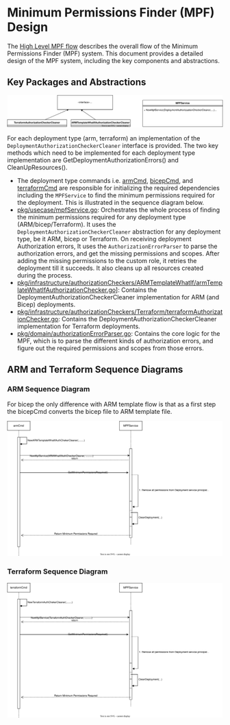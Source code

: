 # Minimum Permissions Finder (MPF) Design

The [High Level MPF flow](../Readme.MD#how-it-works) describes the overall flow of the Minimum Permissions Finder (MPF) system. This document provides a detailed design of the MPF system, including the key components and abstractions.

## Key Packages and Abstractions

![Key Interfaces and Packages](./images/mpf-key-interface.svg)

For each deployment type (arm, terraform) an implementation of the `DeploymentAuthorizationCheckerCleaner` interface is provided. The two key methods which need to be implemented for each deployment type implementation are GetDeploymentAuthorizationErrors() and CleanUpResources().

* The deployment type commands i.e. [armCmd](../cmd/armCmd.go), [bicepCmd](../cmd/bicepCmd.go), and [terraformCmd](../cmd/terraformCmd.go) are responsible for initializing the required dependencies including the `MPFService` to find the minimum permissions required for the deployment. This is illustrated in the sequence diagram below.
* [pkg/usecase/mpfService.go](../pkg/usecase/mpfService.go): Orchestrates the whole process of finding the minimum permissions required for any deployment type (ARM/bicep/Terraform). It uses the `DeploymentAuthorizationCheckerCleaner` abstraction for any deployment type, be it ARM, bicep or Terraform. On receiving deployment Authorization errors, It uses the `AuthorizationErrorParser` to parse the authorization errors, and get the missing permissions and scopes. After adding the missing permissions to the custom role, it retries the deployment till it succeeds. It also cleans up all resources created during the process.
* [pkg/infrastructure/authorizationCheckers/ARMTemplateWhatIf/armTemplateWhatIfAuthorizationChecker.go](../pkg/infrastructure/authorizationCheckers/ARMTemplateWhatIf/armTemplateWhatIfAuthorizationChecker.go)]: Contains the DeploymentAuthorizationCheckerCleaner implementation for ARM (and Bicep) deployments.
* [pkg/infrastructure/authorizationCheckers/Terraform/terraformAuthorizationChecker.go](../pkg/infrastructure/authorizationCheckers/Terraform/terraformAuthorizationChecker.go): Contains the DeploymentAuthorizationCheckerCleaner implementation for Terraform deployments.
* [pkg/domain/authorizationErrorParser.go](../pkg/domain/authorizationErrorParser.go): Contains the core logic for the MPF, which is to parse the different kinds of authorization errors, and figure out the required permissions and scopes from those errors.

## ARM and Terraform Sequence Diagrams

### ARM Sequence Diagram

For bicep the only difference with ARM template flow is that as a first step the bicepCmd converts the bicep file to ARM template file.

![Terraform Sequence Diagram](./images/arm-sequence.svg)

### Terraform Sequence Diagram

![ARM Sequence Diagram](./images/terraform-sequence.svg)
